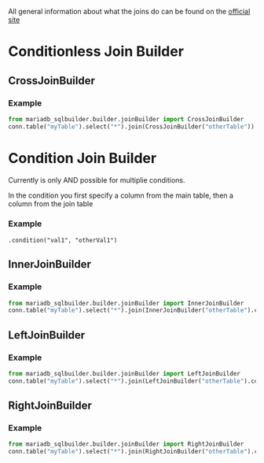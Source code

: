 All general information about what the joins do can be found on the [official site](https://mariadb.com/kb/en/joining-tables-with-join-clauses/)

# Conditionless Join Builder
## CrossJoinBuilder
### Example
```python
from mariadb_sqlbuilder.builder.joinBuilder import CrossJoinBuilder
conn.table("myTable").select("*").join(CrossJoinBuilder("otherTable")).join_select("otherTable", "*").fetchall()
```

# Condition Join Builder
Currently is only AND possible for multiplie conditions.

In the condition you first specify a column from the main table, then a column from the join table 
### Example
`.condition("val1", "otherVal1")`


## InnerJoinBuilder
### Example
```python
from mariadb_sqlbuilder.builder.joinBuilder import InnerJoinBuilder
conn.table("myTable").select("*").join(InnerJoinBuilder("otherTable").condition("my", "other")).join_select("otherTable", "*").fetchall()
```
## LeftJoinBuilder
### Example
```python
from mariadb_sqlbuilder.builder.joinBuilder import LeftJoinBuilder
conn.table("myTable").select("*").join(LeftJoinBuilder("otherTable").condition("my", "other")).join_select("otherTable", "*").fetchall()
```
## RightJoinBuilder
### Example
```python
from mariadb_sqlbuilder.builder.joinBuilder import RightJoinBuilder
conn.table("myTable").select("*").join(RightJoinBuilder("otherTable").condition("my", "other")).join_select("otherTable", "*").fetchall()
```
